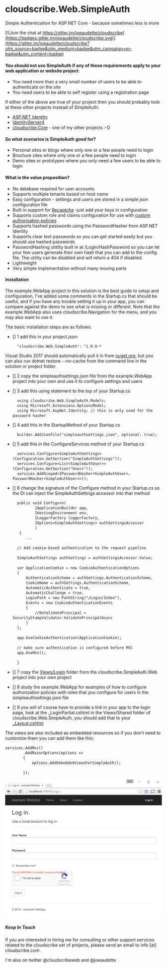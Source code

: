 # cloudscribe.Web.SimpleAuth

Simple Authentication for ASP.NET Core - because sometimes less is more

[![Join the chat at https://gitter.im/joeaudette/cloudscribe](https://badges.gitter.im/joeaudette/cloudscribe.svg)](https://gitter.im/joeaudette/cloudscribe?utm_source=badge&utm_medium=badge&utm_campaign=pr-badge&utm_content=badge)

#### You should not use SimpleAuth if any of these requirements apply to your web application or website project:
* You need more than a very small number of users to be able to authenticate on the site
* You need users to be able to self register using a registration page

If either of the above are true of your project then you should probably look at these other projects instead of SimpleAuth:

* [ASP.NET Identity](https://github.com/aspnet/Identity)
* [IdentityServer4](https://github.com/IdentityServer/IdentityServer4)
* [cloudscribe.Core](https://github.com/joeaudette/cloudscribe) - one of my other projects :-D  

#### So what scenarios is SimpleAuth good for?
* Personal sites or blogs where only one or a few people need to login
* Brochure sites where only one or a few people need to login
* Demo sites or prototypes where you only need a few users to be able to login

#### What is the value proposition?
* No database required for user accounts
* Supports multiple tenants based on host name
* Easy configuration - settings and users are stored in a simple json configuration file
* Built in support for [Recaptcha](https://www.google.com/recaptcha/intro/index.html) -just add your keys in configuration
* Supports custom role and claims configuration for use with [custom authorization policies](https://docs.asp.net/en/latest/security/authorization/policies.html)
* Supports hashed passwords using the PasswordHasher from ASP.NET Identity
* Supports clear text passwords so you can get started easily but you should use hashed passwords
* PasswordHashing utitlity built in at /Login/HashPassword so you can let your few users generate their own hash that you can add to the config file. The utility can be disabled and will return a 404 if disabled.
* Lightweight
* Very simple implementation without many moving parts


#### Installation

The example.WebApp project in this solution is the best guide to setup and configuration, I've added some comments in the Startup.cs that should be useful, and if you have any trouble setting it up in your app, you can compare against the demo to see what is missing or different. Note that the example.WebApp also uses cloudscribe.Navigation for the menu, and you may also want to use it.

The basic installaiton steps are as follows:

- [] 1 add this in your project.json:

        "cloudscribe.Web.SimpleAuth": "1.0.0-*
	
Visual Studio 2017 should automatically pull it in from [nuget.org](https://www.nuget.org/packages/cloudscribe.Web.SimpleAuth), but you can also run dotnet restore --no-cache from the command line in the solution or project folder.

- [] 2 copy the simpleauthsettings.json file from the example.WebApp project into your own and use it to configure settings and users

- [] 3 add this using statement to the top of your Startup.cs

        using cloudscribe.Web.SimpleAuth.Models;
        using Microsoft.Extensions.OptionsModel;
        using Microsoft.AspNet.Identity; // this is only used for the password hasher

- [] 4 add this in the StartupMethod of your Startup.cs

        builder.AddJsonFile("simpleauthsettings.json", optional: true);

- [] 5 add this in the ConfigureServices method of your Startup.cs

        services.Configure<SimpleAuthSettings>(Configuration.GetSection("SimpleAuthSettings"));
        services.Configure<List<SimpleAuthUser>>(Configuration.GetSection("Users"));
        services.AddScoped<IPasswordHasher<SimpleAuthUser>, PasswordHasher<SimpleAuthUser>>();
	
- [] 6 change the signature of the Configure method in your Startup.cs so the DI can inject the SimpleAuthSettings accessor into that method

        public void Configure(
                IApplicationBuilder app, 
                IHostingEnvironment env, 
                ILoggerFactory loggerFactory,
                IOptions<SimpleAuthSettings> authSettingsAccessor  
                )
	     {
	        ...
		
		// Add cookie-based authentication to the request pipeline

		SimpleAuthSettings authSettings = authSettingsAccessor.Value;

		var ApplicationCookie = new CookieAuthenticationOptions
		{
			AuthenticationScheme = authSettings.AuthenticationScheme,
			CookieName = authSettings.AuthenticationScheme,
			AutomaticAuthenticate = true,
			AutomaticChallenge = true,
			LoginPath = new PathString("/Login/Index"),
			Events = new CookieAuthenticationEvents
			{
				//OnValidatePrincipal = SecurityStampValidator.ValidatePrincipalAsync
			}
		};
		
		app.UseCookieAuthentication(ApplicationCookie);
		
		// make sure authentication is configured before MVC
		app.UseMvc();
		
	    }
	
	
		
- [] 7 copy the [Views/Login](https://github.com/joeaudette/cloudscribe.Web.SimpleAuth/tree/master/src/cloudscribe.Web.SimpleAuth/Views) folder from the cloudscribe.SimpleAuth.Web project into your own project

- [] 8 study the example.WebApp for examples of how to configure authorization policies with roles that you configure for users in the simpleauthsettings.json file

- [] 9 you will of course have to provide a link in your app to the login page, look at the _LoginPartial.cshtml in the Views/Shared folder of cloudscribe.Web.SimpleAuth, you should add that to your [_Layout.cshtml](https://github.com/joeaudette/cloudscribe.Web.SimpleAuth/blob/master/src/example.WebApp/Views/Shared/_Layout.cshtml)

The views are also included as embedded resources so if you don't need to customize them you can add them like this:

    services.AddMvc()
            .AddRazorOptions(options =>
            {
                options.AddEmbeddedViewsForSimpleAuth();
               
            });


![Screenshot](/images/screenshot-simleauth-with-recaptcha.jpg?raw=true)


##### Keep In Touch

If you are interested in hiring me for consulting or other support services related to the cloudscribe set of projects, please send an email to info [at] cloudscribe.com.

I'm also on twitter @cloudscribeweb and @joeaudette
